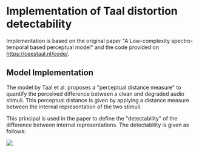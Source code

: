 # Implementation of Taal distortion detectability
Implementation is based on the original paper "A Low-complexity spectro-temporal based perceptual model" and the code provided on https://ceestaal.nl/code/.

## Model Implementation
The model by Taal et al. proposes a "perceptual distance measure" to quantify the perceived difference between a clean and degraded audio stimuli. This perceptual distance is given by applying a distance measure between the internal representation of the two stimuli. 

This principal is used in the paper to define the "detectability" of the difference between internal representations. The detectability is given as follows:

<img src="https://render.githubusercontent.com/render/math?math=D(x,\varepsilon))">

